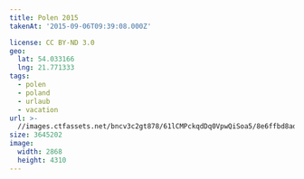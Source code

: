 ```yaml
---
title: Polen 2015
takenAt: '2015-09-06T09:39:08.000Z'

license: CC BY-ND 3.0
geo:
  lat: 54.033166
  lng: 21.771333
tags:
  - polen
  - poland
  - urlaub
  - vacation
url: >-
  //images.ctfassets.net/bncv3c2gt878/61lCMPckqdDq0VpwQiSoa5/8e6ffbd8ad43e8fe08eb8a3cb488058e/polen-2015_25957494185_o
size: 3645202
image:
  width: 2868
  height: 4310
---
```

